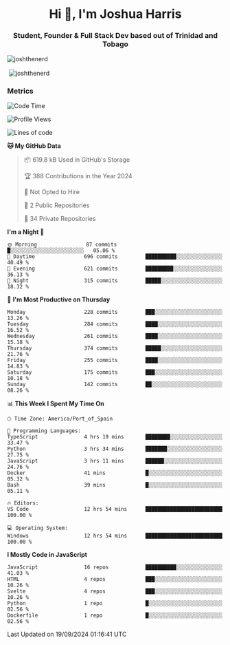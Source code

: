 <h1 align="center">Hi 👋, I'm Joshua Harris</h1>
<h3 align="center">Student, Founder & Full Stack Dev based out of Trinidad and Tobago</h3>

<p align="left"> <img src="https://komarev.com/ghpvc/?username=JoshTheDeveloperr" alt="joshthenerd" /> </p>

<p>&nbsp;<img align="center" src="https://github-readme-stats.vercel.app/api?username=JoshTheDeveloperr&show_icons=true&count_private=true" alt="joshthenerd" /></p>

### Metrics

<!--START_SECTION:waka-->
![Code Time](http://img.shields.io/badge/Code%20Time-931%20hrs%2052%20mins-blue)

![Profile Views](http://img.shields.io/badge/Profile%20Views-0-blue)

![Lines of code](https://img.shields.io/badge/From%20Hello%20World%20I%27ve%20Written-3.3%20million%20lines%20of%20code-blue)

**🐱 My GitHub Data** 

> 📦 619.8 kB Used in GitHub's Storage 
 > 
> 🏆 388 Contributions in the Year 2024
 > 
> 🚫 Not Opted to Hire
 > 
> 📜 2 Public Repositories 
 > 
> 🔑 34 Private Repositories 
 > 
**I'm a Night 🦉** 

```text
🌞 Morning                87 commits          █░░░░░░░░░░░░░░░░░░░░░░░░   05.06 % 
🌆 Daytime                696 commits         ██████████░░░░░░░░░░░░░░░   40.49 % 
🌃 Evening                621 commits         █████████░░░░░░░░░░░░░░░░   36.13 % 
🌙 Night                  315 commits         █████░░░░░░░░░░░░░░░░░░░░   18.32 % 
```
📅 **I'm Most Productive on Thursday** 

```text
Monday                   228 commits         ███░░░░░░░░░░░░░░░░░░░░░░   13.26 % 
Tuesday                  284 commits         ████░░░░░░░░░░░░░░░░░░░░░   16.52 % 
Wednesday                261 commits         ████░░░░░░░░░░░░░░░░░░░░░   15.18 % 
Thursday                 374 commits         █████░░░░░░░░░░░░░░░░░░░░   21.76 % 
Friday                   255 commits         ████░░░░░░░░░░░░░░░░░░░░░   14.83 % 
Saturday                 175 commits         ███░░░░░░░░░░░░░░░░░░░░░░   10.18 % 
Sunday                   142 commits         ██░░░░░░░░░░░░░░░░░░░░░░░   08.26 % 
```


📊 **This Week I Spent My Time On** 

```text
🕑︎ Time Zone: America/Port_of_Spain

💬 Programming Languages: 
TypeScript               4 hrs 19 mins       ████████░░░░░░░░░░░░░░░░░   33.47 % 
Python                   3 hrs 34 mins       ███████░░░░░░░░░░░░░░░░░░   27.75 % 
JavaScript               3 hrs 11 mins       ██████░░░░░░░░░░░░░░░░░░░   24.76 % 
Docker                   41 mins             █░░░░░░░░░░░░░░░░░░░░░░░░   05.32 % 
Bash                     39 mins             █░░░░░░░░░░░░░░░░░░░░░░░░   05.11 % 

🔥 Editors: 
VS Code                  12 hrs 54 mins      █████████████████████████   100.00 % 

💻 Operating System: 
Windows                  12 hrs 54 mins      █████████████████████████   100.00 % 
```

**I Mostly Code in JavaScript** 

```text
JavaScript               16 repos            ██████████░░░░░░░░░░░░░░░   41.03 % 
HTML                     4 repos             ███░░░░░░░░░░░░░░░░░░░░░░   10.26 % 
Svelte                   4 repos             ███░░░░░░░░░░░░░░░░░░░░░░   10.26 % 
Python                   1 repo              █░░░░░░░░░░░░░░░░░░░░░░░░   02.56 % 
Dockerfile               1 repo              █░░░░░░░░░░░░░░░░░░░░░░░░   02.56 % 
```




 Last Updated on 19/09/2024 01:16:41 UTC
<!--END_SECTION:waka-->
